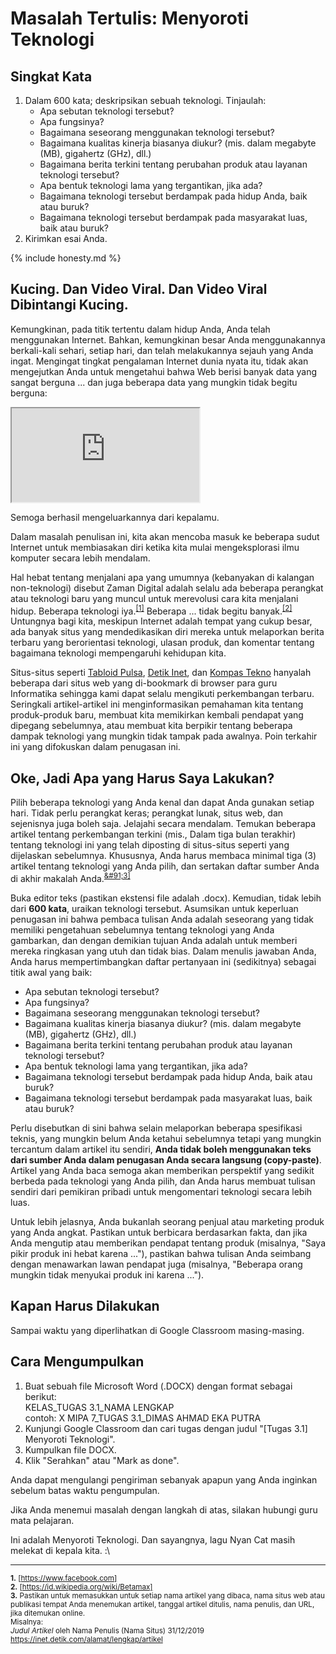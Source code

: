 # Masalah Tertulis: Menyoroti Teknologi

## Singkat Kata

1. Dalam 600 kata; deskripsikan sebuah teknologi. Tinjaulah:
    - Apa sebutan teknologi tersebut?
    - Apa fungsinya?
    - Bagaimana seseorang menggunakan teknologi tersebut?
    - Bagaimana kualitas kinerja biasanya diukur? (mis. dalam megabyte (MB), gigahertz (GHz), dll.)
    - Bagaimana berita terkini tentang perubahan produk atau layanan teknologi tersebut?
    - Apa bentuk teknologi lama yang tergantikan, jika ada?
    - Bagaimana teknologi tersebut berdampak pada hidup Anda, baik atau buruk?
    - Bagaimana teknologi tersebut berdampak pada masyarakat luas, baik atau buruk? 
2. Kirimkan esai Anda.

{% include honesty.md %}

## Kucing. Dan Video Viral. Dan Video Viral Dibintangi Kucing.

Kemungkinan, pada titik tertentu dalam hidup Anda, Anda telah menggunakan Internet. Bahkan, kemungkinan besar Anda menggunakannya berkali-kali sehari, setiap hari, dan telah melakukannya sejauh yang Anda ingat. Mengingat tingkat pengalaman Internet dunia nyata itu, tidak akan mengejutkan Anda untuk mengetahui bahwa Web berisi banyak data yang sangat berguna ... dan juga beberapa data yang mungkin tidak begitu berguna:

<iframe src="https://www.youtube.com/embed/QH2-TGUlwu4"></iframe>

Semoga berhasil mengeluarkannya dari kepalamu.

Dalam masalah penulisan ini, kita akan mencoba masuk ke beberapa sudut Internet untuk membiasakan diri ketika kita mulai mengeksplorasi ilmu komputer secara lebih mendalam.

Hal hebat tentang menjalani apa yang umumnya (kebanyakan di kalangan non-teknologi) disebut Zaman Digital adalah selalu ada beberapa perangkat atau teknologi baru yang muncul untuk merevolusi cara kita menjalani hidup. Beberapa teknologi iya.<sup>[&#91;1&#93;](#fn-1)</sup> Beberapa ... tidak begitu banyak.<sup>[&#91;2&#93;](#fn-2)</sup> Untungnya bagi kita, meskipun Internet adalah tempat yang cukup besar, ada banyak situs yang mendedikasikan diri mereka untuk melaporkan berita terbaru yang berorientasi teknologi, ulasan produk, dan komentar tentang bagaimana teknologi mempengaruhi kehidupan kita.

Situs-situs seperti [Tabloid Pulsa](https://www.tabloidpulsa.co.id/), [Detik Inet](https://inet.detik.com/), dan [Kompas Tekno](https://tekno.kompas.com/) hanyalah beberapa dari situs web yang di-bookmark di browser para guru Informatika sehingga kami dapat selalu mengikuti perkembangan terbaru. Seringkali artikel-artikel ini menginformasikan pemahaman kita tentang produk-produk baru, membuat kita memikirkan kembali pendapat yang dipegang sebelumnya, atau membuat kita berpikir tentang beberapa dampak teknologi yang mungkin tidak tampak pada awalnya. Poin terkahir ini yang difokuskan dalam penugasan ini.

## Oke, Jadi Apa yang Harus Saya Lakukan?

Pilih beberapa teknologi yang Anda kenal dan dapat Anda gunakan setiap hari. Tidak perlu perangkat keras; perangkat lunak, situs web, dan sejenisnya juga boleh saja. Jelajahi secara mendalam. Temukan beberapa artikel tentang perkembangan terkini (mis., Dalam tiga bulan terakhir) tentang teknologi ini yang telah diposting di situs-situs seperti yang dijelaskan sebelumnya. Khususnya, Anda harus membaca minimal tiga (3) artikel tentang teknologi yang Anda pilih, dan sertakan daftar sumber Anda di akhir makalah Anda.<sup>[\&#91;3&#93;](#fn-3)</sup>

Buka editor teks (pastikan ekstensi file adalah .docx). Kemudian, tidak lebih dari **600 kata**, uraikan teknologi tersebut. Asumsikan untuk keperluan penugasan ini bahwa pembaca tulisan Anda adalah seseorang yang tidak memiliki pengetahuan sebelumnya tentang teknologi yang Anda gambarkan, dan dengan demikian tujuan Anda adalah untuk memberi mereka ringkasan yang utuh dan tidak bias. Dalam menulis jawaban Anda, Anda harus mempertimbangkan daftar pertanyaan ini (sedikitnya) sebagai titik awal yang baik:

- Apa sebutan teknologi tersebut?
- Apa fungsinya?
- Bagaimana seseorang menggunakan teknologi tersebut?
- Bagaimana kualitas kinerja biasanya diukur? (mis. dalam megabyte (MB), gigahertz (GHz), dll.)
- Bagaimana berita terkini tentang perubahan produk atau layanan teknologi tersebut?
- Apa bentuk teknologi lama yang tergantikan, jika ada?
- Bagaimana teknologi tersebut berdampak pada hidup Anda, baik atau buruk?
- Bagaimana teknologi tersebut berdampak pada masyarakat luas, baik atau buruk? 

Perlu disebutkan di sini bahwa selain melaporkan beberapa spesifikasi teknis, yang mungkin belum Anda ketahui sebelumnya tetapi yang mungkin tercantum dalam artikel itu sendiri, **Anda tidak boleh menggunakan teks dari sumber Anda dalam penugasan Anda secara langsung (copy-paste)**. Artikel yang Anda baca semoga akan memberikan perspektif yang sedikit berbeda pada teknologi yang Anda pilih, dan Anda harus membuat tulisan sendiri dari pemikiran pribadi untuk mengomentari teknologi secara lebih luas.

Untuk lebih jelasnya, Anda bukanlah seorang penjual atau marketing produk yang Anda angkat. Pastikan untuk berbicara berdasarkan fakta, dan jika Anda mengutip atau memberikan pendapat tentang produk (misalnya, "Saya pikir produk ini hebat karena ..."), pastikan bahwa tulisan Anda seimbang dengan menawarkan lawan pendapat juga (misalnya, "Beberapa orang mungkin tidak menyukai produk ini karena ...").

## Kapan Harus Dilakukan

Sampai waktu yang diperlihatkan di Google Classroom masing-masing.

## Cara Mengumpulkan

1. Buat sebuah file Microsoft Word (.DOCX) dengan format sebagai berikut:  
KELAS_TUGAS 3.1_NAMA LENGKAP  
contoh: X MIPA 7_TUGAS 3.1_DIMAS AHMAD EKA PUTRA
2. Kunjungi Google Classroom dan cari tugas dengan judul "[Tugas 3.1] Menyoroti Teknologi".
3. Kumpulkan file DOCX.
4. Klik "Serahkan" atau "Mark as done".

Anda dapat mengulangi pengiriman sebanyak apapun yang Anda inginkan sebelum batas waktu pengumpulan.

Jika Anda menemui masalah dengan langkah di atas, silakan hubungi guru mata pelajaran.

Ini adalah Menyoroti Teknologi. Dan sayangnya, lagu Nyan Cat masih melekat di kepala kita. :\

***

<sup><b id="fn-1">1.</b> [https://www.facebook.com]</sup>  
<sup><b id="fn-2">2.</b> [https://id.wikipedia.org/wiki/Betamax]</sup>  
<sup><b id="fn-3">3.</b> Pastikan untuk memasukkan untuk setiap nama artikel yang dibaca, nama situs web atau publikasi tempat Anda menemukan artikel, tanggal artikel ditulis, nama penulis, dan URL, jika ditemukan online.<br>Misalnya:<br><i>Judul Artikel</i> oleh Nama Penulis (Nama Situs) 31/12/2019 https://inet.detik.com/alamat/lengkap/artikel</sup>
